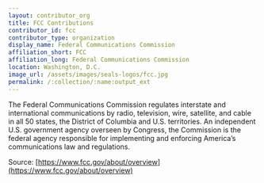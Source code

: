 ```yaml
---
layout: contributor_org
title: FCC Contributions
contributor_id: fcc
contributor_type: organization
display_name: Federal Communications Commission
affiliation_short: FCC
affiliation_long: Federal Communications Commission
location: Washington, D.C.
image_url: /assets/images/seals-logos/fcc.jpg
permalink: /:collection/:name:output_ext
---
```

The Federal Communications Commission regulates interstate and international communications by radio, television, wire, satellite, and cable in all 50 states, the District of Columbia and U.S. territories. An independent U.S. government agency overseen by Congress, the Commission is the federal agency responsible for implementing and enforcing America’s communications law and regulations.

Source: [https://www.fcc.gov/about/overview](https://www.fcc.gov/about/overview)